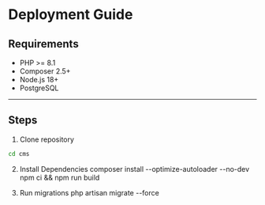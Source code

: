 # Deployment Guide

## Requirements
- PHP >= 8.1
- Composer 2.5+
- Node.js 18+
- PostgreSQL

---

## Steps
1. Clone repository
```bash
cd cms

```
2. Install Dependencies
composer install --optimize-autoloader --no-dev
npm ci && npm run build


3. Run migrations
php artisan migrate --force


